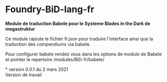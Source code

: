 # Foundry-BiD-lang-fr
<b>Module de traduction Babele pour le Systeme Blades in the Dark de megastruktur</b>

<p>Ce module rajoute le fichier fr.json pour traduire l'interface ainsi que la traduction des compendiums via babele.</p>
<p>Pour configurer babele rendez vous dans les options de module de Babele et pointer le repertoire /modules/BiD-fr/babele/</p>

<p>* version 0.0.1 du 2 mars 2021<br>Version de travail</p>
